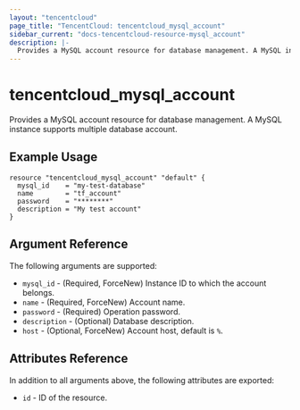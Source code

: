 ```yaml
---
layout: "tencentcloud"
page_title: "TencentCloud: tencentcloud_mysql_account"
sidebar_current: "docs-tencentcloud-resource-mysql_account"
description: |-
  Provides a MySQL account resource for database management. A MySQL instance supports multiple database account.
---
```


# tencentcloud_mysql_account

Provides a MySQL account resource for database management. A MySQL instance supports multiple database account.

## Example Usage

```hcl
resource "tencentcloud_mysql_account" "default" {
  mysql_id    = "my-test-database"
  name        = "tf_account"
  password    = "********"
  description = "My test account"
}
```

## Argument Reference

The following arguments are supported:

* `mysql_id` - (Required, ForceNew) Instance ID to which the account belongs.
* `name` - (Required, ForceNew) Account name.
* `password` - (Required) Operation password.
* `description` - (Optional) Database description.
* `host` - (Optional, ForceNew) Account host, default is `%`.

## Attributes Reference

In addition to all arguments above, the following attributes are exported:

* `id` - ID of the resource.



